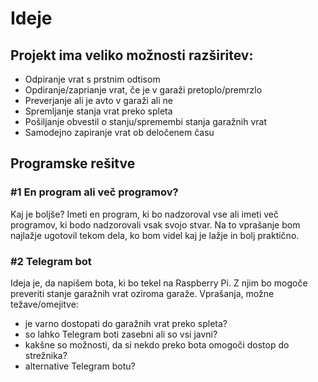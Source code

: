 # Ideje

## Projekt ima veliko možnosti razširitev:
  - Odpiranje vrat s prstnim odtisom
  - Opdiranje/zaprianje vrat, če je v garaži pretoplo/premrzlo
  - Preverjanje ali je avto v garaži ali ne
  - Spremljanje stanja vrat preko spleta
  - Pošiljanje obvestil o stanju/spremembi stanja garažnih vrat
  - Samodejno zapiranje vrat ob deločenem času

## Programske rešitve
### #1 En program ali več programov?
Kaj je boljše? Imeti en program, ki bo nadzoroval vse ali imeti več programov, ki bodo nadzorovali vsak svojo stvar.
Na to vprašanje bom najlažje ugotovil tekom dela, ko bom videl kaj je lažje in bolj praktično.
### #2 Telegram bot
Ideja je, da napišem bota, ki bo tekel na Raspberry Pi. Z njim bo mogoče preveriti stanje garažnih vrat oziroma garaže.
Vprašanja, možne težave/omejitve:
- je varno dostopati do garažnih vrat preko spleta?
- so lahko Telegram boti zasebni ali so vsi javni?
- kakšne so možnosti, da si nekdo preko bota omogoči dostop do strežnika?
- alternative Telegram botu?
